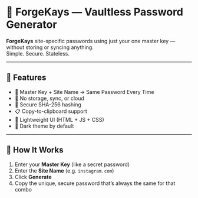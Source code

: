 # 🔐 ForgeKays — Vaultless Password Generator 
**ForgeKays**  site-specific passwords using just your one master key — without storing or syncing anything.  
Simple. Secure. Stateless.

---

## 🌟 Features

- 🧠 Master Key + Site Name → Same Password Every Time
- 🚫 No storage, sync, or cloud 
- 🔐 Secure SHA-256 hashing
- 📋 Copy-to-clipboard support
- 🧼 Lightweight UI (HTML + JS + CSS)
- 🌙 Dark theme by default

---

## 🚀 How It Works

1. Enter your **Master Key** (like a secret password)
2. Enter the **Site Name** (e.g. `instagram.com`)
3. Click **Generate**
4. Copy the unique, secure password that’s always the same for that combo

